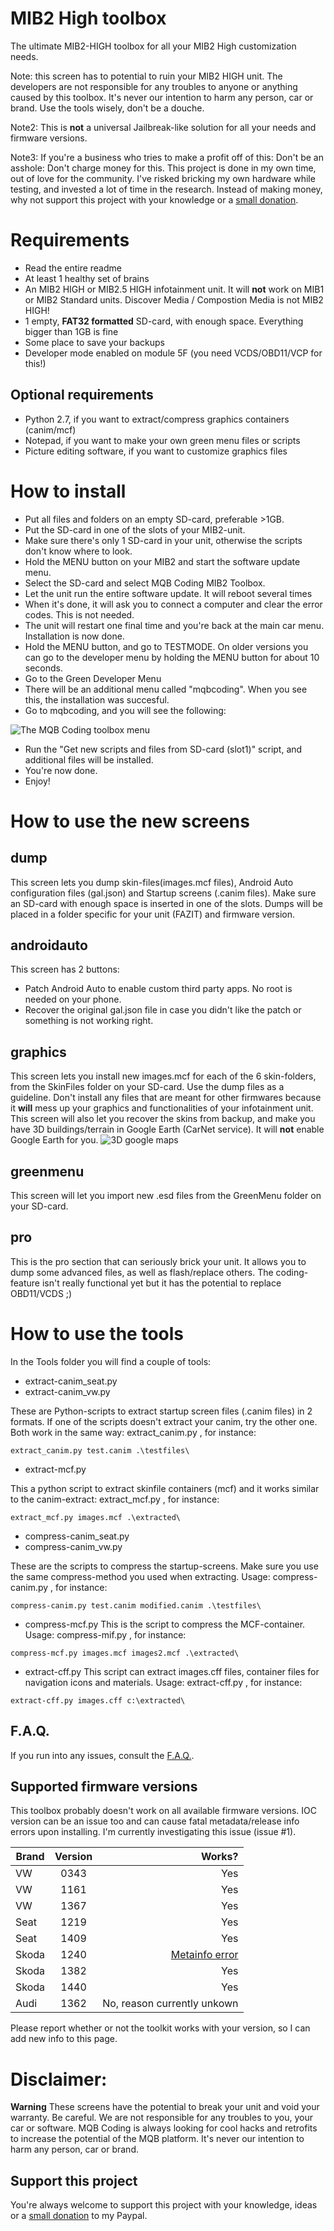# MIB2 High toolbox
The ultimate MIB2-HIGH toolbox for all your MIB2 High customization needs.

Note: this screen has to potential to ruin your MIB2 HIGH unit. The developers are not responsible for any troubles to anyone or anything caused by this toolbox.
It's never our intention to harm any person, car or brand. Use the tools wisely, don't be a douche.

Note2: This is **not** a universal Jailbreak-like solution for all your needs and firmware versions.

Note3: If you're a business who tries to make a profit off of this:  Don't be an asshole: Don't charge money for this. This project is done in my own time, out of love for the community. I've risked bricking my own hardware while testing, and invested a lot of time in the research. Instead of making money, why not support this project with your knowledge or a [small donation](https://paypal.me/chillout1?locale.x=nl_NL). 

# Requirements
- Read the entire readme
- At least 1 healthy set of brains
- An MIB2 HIGH or MIB2.5 HIGH infotainment unit. It will **not** work on MIB1 or MIB2 Standard units. Discover Media / Compostion Media is not MIB2 HIGH!
- 1 empty, **FAT32 formatted** SD-card, with enough space. Everything bigger than 1GB is fine
- Some place to save your backups
- Developer mode enabled on module 5F (you need VCDS/OBD11/VCP for this!)

## Optional requirements ##
- Python 2.7, if you want to extract/compress graphics containers (canim/mcf)
- Notepad, if you want to make your own green menu files or scripts
- Picture editing software, if you want to customize graphics files

# How to install
- Put all files and folders on an empty SD-card, preferable >1GB.
- Put the SD-card in one of the slots of your MIB2-unit. 
- Make sure there's only 1 SD-card in your unit, otherwise the scripts don't know where to look.
- Hold the MENU button on your MIB2 and start the software update menu.
- Select the SD-card and select MQB Coding MIB2 Toolbox.
- Let the unit run the entire software update. It will reboot several times
- When it's done, it will ask you to connect a computer and clear the error codes. This is not needed.
- The unit will restart one final time and you're back at the main car menu. Installation is now done.
- Hold the MENU button, and go to TESTMODE. On older versions you can go to the developer menu by holding the MENU button for about 10 seconds.
- Go to the Green Developer Menu
- There will be an additional menu called "mqbcoding". When you see this, the installation was succesful.
- Go to mqbcoding, and you will see the following:

![The MQB Coding toolbox menu](https://i.imgur.com/yJ0ZvKb.png)

- Run the "Get new scripts and files from SD-card (slot1)" script, and additional files will be installed.
- You're now done.
- Enjoy!

# How to use the new screens

## dump
This screen lets you dump skin-files(images.mcf files), Android Auto configuration files (gal.json) and Startup screens (.canim files). Make sure an SD-card with enough space is inserted in one of the slots. Dumps will be placed in a folder specific for your unit (FAZIT) and firmware version.

## androidauto
This screen has 2 buttons:
- Patch Android Auto to enable custom third party apps. No root is needed on your phone.
- Recover the original gal.json file in case you didn't like the patch or something is not working right.

## graphics
This screen lets you install new images.mcf for each of the 6 skin-folders, from the SkinFiles folder on your SD-card. Use the dump files as a guideline. Don't install any files that are meant for other firmwares because it **will** mess up your graphics and functionalities of your infotainment unit.
This screen will also let you recover the skins from backup, and make you have 3D buildings/terrain in Google Earth (CarNet service). It will **not** enable Google Earth for you.
![3D google maps](https://i.imgur.com/Jv5Tftm.png)

## greenmenu
This screen will let you import new .esd files from the GreenMenu folder on your SD-card.

## pro
This is the pro section that can seriously brick your unit. It allows you to dump some advanced files, as well as flash/replace others. The coding-feature isn't really functional yet but it has the potential to replace OBD11/VCDS ;)

# How to use the tools
In the Tools folder you will find a couple of tools:
- extract-canim_seat.py
- extract-canim_vw.py

These are Python-scripts to extract startup screen files (.canim files) in 2 formats. If one of the scripts doesn't extract your canim, try the other one. Both work in the same way: extract_canim.py <filename> <outdir>, for instance: 

```extract_canim.py test.canim .\testfiles\```

- extract-mcf.py
 
This a python script to extract skinfile containers (mcf) and it works similar to the canim-extract: extract_mcf.py <filename> <outdir>, for instance:
 
 ```extract_mcf.py images.mcf .\extracted\```
 
 
- compress-canim_seat.py
- compress-canim_vw.py

These are the scripts to compress the startup-screens. Make sure you use the same compress-method you used when extracting. Usage: compress-canim.py <original-file> <new-file> <imagesdir>, for instance:

```compress-canim.py test.canim modified.canim .\testfiles\```

- compress-mcf.py
This is the script to compress the MCF-container. Usage: compress-mif.py <original-file> <new-file> <imagesdir>, for instance:
  
```compress-mcf.py images.mcf images2.mcf .\extracted\```

- extract-cff.py
This script can extract images.cff files, container files for navigation icons and materials. Usage: extract-cff.py <output dir>, for instance:
  
```extract-cff.py images.cff c:\extracted\```


## F.A.Q.
If you run into any issues, consult the [F.A.Q.](https://github.com/jilleb/mib2-toolbox/blob/master/FAQ.md).

## Supported firmware versions
This toolbox probably doesn't work on all available firmware versions. IOC version can be an issue too and can cause fatal metadata/release info errors upon installing. I'm currently investigating this issue (issue #1).


| Brand         | Version       | Works?|
| ------------- |:-------------:| -----:|
| VW | 0343 | Yes |
| VW | 1161 | Yes |
| VW | 1367 | Yes |
| Seat | 1219 | Yes |
| Seat | 1409 | Yes |
| Skoda | 1240 | [Metainfo error](https://github.com/jilleb/mib2-toolbox/issues/4) |
| Skoda | 1382 | Yes |
| Skoda | 1440 | Yes |
| Audi | 1362 | No, reason currently unkown |


Please report whether or not the toolkit works with your version, so I can add new info to this page.


# Disclaimer:
**Warning** These screens have the potential to break your unit and void your warranty. Be careful. We are not responsible for any troubles to you, your car or software. MQB Coding is always looking for cool hacks and retrofits to increase the potential of the MQB platform. It's never our intention to harm any person, car or brand.

## Support this project

You're always welcome to support this project with your knowledge, ideas or a [small donation](https://paypal.me/chillout1?locale.x=nl_NL) to my Paypal. 

